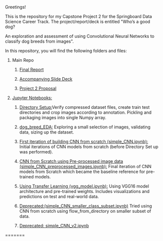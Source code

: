 Greetings!

This is the repository for my Capstone Project 2 for the Springboard Data Science Career Track.  The project/report/deck is entitled "Who’s a good dog? 

An exploration and assessment of using Convolutional Neural Networks to classify dog breeds from images".

In this repository, you will find the following folders and files:


1. Main Repo

    1. [Final Report](https://github.com/thegarrickchu/Springboard-Dog_Breed_Classifier/blob/master/Springboard%20Capstone%20Project%202%20-%20Final%20Report.pdf) 
    
    2. [Accompanying Slide Deck](https://github.com/thegarrickchu/Springboard-Dog_Breed_Classifier/blob/master/Capstone_2_Final_Deck.pdf)
 
    1. [Project 2 Proposal](https://github.com/thegarrickchu/Springboard-Dog_Breed_Classifier/blob/master/GC_Capstone2_Project_Proposal.pdf)
  

   
  
3. [Jupyter Notebooks:](https://github.com/thegarrickchu/Springboard-Dog_Breed_Classifier/tree/master/notebooks)
 
    1. [Directory Setup:](https://github.com/thegarrickchu/Springboard-Dog_Breed_Classifier/blob/master/notebooks/Directory_setup.ipynb)Verify compressed dataset files, create train test directories and crop images according to annotation. Pickling and packaging images into single Numpy array.  
  
    2. [dog_breed_EDA:](https://github.com/thegarrickchu/Springboard-Dog_Breed_Classifier/blob/master/notebooks/dog_breed_EDA.ipynb) Exploring a small selection of images, validating data, sizing up the dataset.
  
    3. [First iteration of building CNN from scratch (simple_CNN.ipynb):](https://github.com/thegarrickchu/Springboard-Dog_Breed_Classifier/blob/master/notebooks/simple_CNN.ipynb) Initial iterations of CNN models from scratch (before Directory Set up was performed).
  
    4. [CNN from Scratch using Pre-processed image data (simple_CNN_preprocessed_images.ipynb):](https://github.com/thegarrickchu/Springboard-Dog_Breed_Classifier/blob/master/notebooks/simple_CNN_preprocessed_images.ipynb) Final iteration of CNN models from Scratch which became the baseline reference for pre-trained models. 
    
    5. [Using Transfer Learning (vgg_model.ipynb):](https://github.com/thegarrickchu/Springboard-Dog_Breed_Classifier/blob/master/notebooks/vgg_model.ipynb) Using VGG16 model architecture and pre-trained weights.  Includes visualizations and predictions on test and real-world data. 
  
    5. [Deprecated:(simple_CNN_smaller_class_subset.ipynb)](https://github.com/thegarrickchu/Springboard-Dog_Breed_Classifier/blob/master/notebooks/simple_CNN_smaller_class_subset.ipynb) Tried using CNN from scratch using flow_from_directory on smaller subset of data.

    6. [Deprecated: simple_CNN_v2.ipynb](https://github.com/thegarrickchu/Springboard-Dog_Breed_Classifier/blob/master/notebooks/simple_CNN_v2.ipynbb)
  
=======


